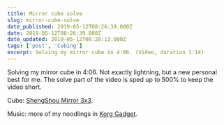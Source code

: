 ```yaml
---
title: Mirror cube solve
slug: mirror-cube-solve
date_published: 2019-05-12T08:26:39.000Z
date: 2019-05-12T08:26:39.000Z
date_updated: 2019-05-12T08:28:13.000Z
tags: ['post', 'Cubing']
excerpt: Solving my mirror cube in 4:06. (Video, duration 1:14)
---
```


Solving my mirror cube in 4:06. Not exactly lightning, but a new personal best for me. The solve part of the video is sped up to 500% to keep the video short.

Cube: [ShengShou Mirror 3x3](https://www.kewbz.co.uk/products/mirror-blocks-shiny-advanced-cube-puzzle?variant=29479314945).

Music: more of my noodlings in [Korg Gadget](https://www.korg.com/us/products/software/korg_gadget/).

